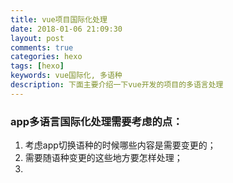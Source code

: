 ```yaml
---
title: vue项目国际化处理
date: 2018-01-06 21:09:30
layout: post
comments: true
categories: hexo
tags: [hexo]
keywords: vue国际化, 多语种
description: 下面主要介绍一下vue开发的项目的多语言处理
---
```


### app多语言国际化处理需要考虑的点：
1. 考虑app切换语种的时候哪些内容是需要变更的；
2. 需要随语种变更的这些地方要怎样处理；
3. 

